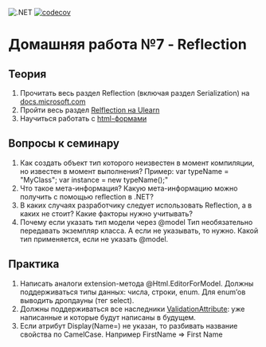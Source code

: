 ![.NET](https://github.com/DMak80/Actions/actions/workflows/dotnet.yml/badge.svg)
[![codecov](https://codecov.io/gh/DMak80/Actions/branch/HW7/graph/badge.svg?token=AJ1EHK3XZH)](https://codecov.io/gh/DMak80/Actions)
# Домашняя работа №7 - Reflection

## Теория
 1. Прочитать весь раздел Reflection (включая раздел Serialization) на [docs.microsoft.com](https://docs.microsoft.com/en-us/dotnet/csharp/programming-guide/concepts/reflection)
 2.  Пройти весь раздел [Relflection на Ulearn](https://ulearn.me/course/basicprogramming2/Refleksiya_Klass_Type_8386b127-ea69-465d-87ba-24e08df9f6d2)
 3. Научиться работать с [html-формами](https://html5book.ru/html5-forms/)

## Вопросы к семинару
 1. Как создать объект тип которого неизвестен в момент компиляции, но известен в момент выполнения? Пример: var typeName = "MyClass"; var instance = new typeName();"
 2. Что такое мета-информация? Какую мета-информацию можно получить с помощью reflection в .NET?
 3. В каких случаях разработчику следует использовать Reflection, а в каких не стоит? Какие факторы нужно учитывать?
 4. Почему если указать тип модели через @model Тип необязательно передавать экземпляр класса. А если не указывать, то нужно. Какой тип применяется, если не указать @model.

## Практика
 1. Написать аналоги extension-метода @Html.EditorForModel. Должны поддерживаться типы данных: числа, строки, enum. Для enum’ов выводить дропдауны (тег select).
 2. Должны поддерживаться все наследники [ValidationAttribute](https://docs.microsoft.com/en-us/dotnet/api/system.componentmodel.dataannotations.validationattribute?view=net-5.0): уже написанные и которые будут написаны в будущем.
 3. Если атрибут Display(Name=) не указан, то разбивать название свойства по CamelCase. Например FirstName => First Name
